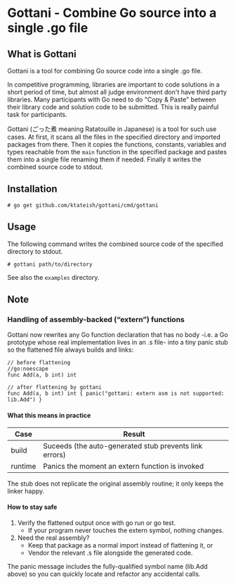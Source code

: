 # Gottani - Combine Go source into a single .go file

## What is Gottani

Gottani is a tool for combining Go source code into a single .go file.

In competitive programming,  libraries are important to code solutions in a short
period of time, but almost all judge environment don't have third party libraries.
Many participants with Go need to do "Copy & Paste" between their library code
and solution code to be submitted.  This is really painful task for participants.

Gottani (ごった煮 meaning Ratatouille in Japanese) is a tool for such use cases.
At first, it scans all the files in the specified directory and imported
packages from there.  Then it copies the functions, constants, variables
and types reachable from the `main` function in the specified package and pastes
them into a single file renaming them if needed.  Finally it writes the combined
source code to stdout.

## Installation

```shell
# go get github.com/ktateish/gottani/cmd/gottani
```

## Usage


The following command writes the combined source code of the specified directory
to stdout.

```shell
# gottani path/to/directory
```

See also the `examples` directory.


## Note

### Handling of assembly-backed (“extern”) functions

Gottani now rewrites any Go function declaration that has no body
-i.e. a Go prototype whose real implementation lives in an .s file-
into a tiny panic stub so the flattened file always builds and links:

```
// before flattening
//go:noescape
func Add(a, b int) int

// after flattening by gottani
func Add(a, b int) int { panic("gottani: extern asm is not supported: lib.Add") }
```

#### What this means in practice

| Case    | Result                                                 |
|---------|--------------------------------------------------------|
| build   | Suceeds (the auto-generated stub prevents link errors) |
| runtime | Panics the moment an extern function is invoked        |

The stub does not replicate the original assembly routine; it only keeps
the linker happy.

#### How to stay safe

1. Verify the flattened output once with go run or go test.
    * If your program never touches the extern symbol, nothing changes.
2. Need the real assembly?
    * Keep that package as a normal import instead of flattening it, or
    * Vendor the relevant .s file alongside the generated code.

The panic message includes the fully-qualified symbol name (lib.Add above)
so you can quickly locate and refactor any accidental calls.
